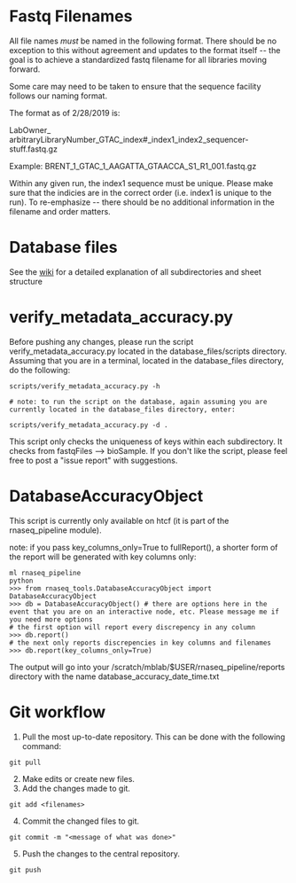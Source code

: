 # Fastq Filenames

All file names *must* be named in the following format. There should be no exception to this without agreement and updates to the format itself -- the goal is to achieve a standardized fastq filename for all libraries moving forward.

Some care may need to be taken to ensure that the sequence facility follows our naming format.

The format as of 2/28/2019 is: 

LabOwner_ arbitraryLibraryNumber_GTAC_index#_index1_index2_sequencer-stuff.fastq.gz

Example:
BRENT_1_GTAC_1_AAGATTA_GTAACCA_S1_R1_001.fastq.gz 

Within any given run, the index1 sequence must be unique. Please make sure that the indicies are in the correct order (i.e. index1 is unique to the run). To re-emphasize -- there should be no additional information in the filename and order matters.

# Database files

See the [wiki](https://github.com/BrentLab/database_files/wiki) for a detailed explanation of all subdirectories and sheet structure

# verify_metadata_accuracy.py

Before pushing any changes, please run the script verify_metadata_accuracy.py located in the database_files/scripts directory. Assuming that you are in a terminal, located in the database_files directory, do the following:

```
scripts/verify_metadata_accuracy.py -h

# note: to run the script on the database, again assuming you are currently located in the database_files directory, enter:

scripts/verify_metadata_accuracy.py -d .
```
This script only checks the uniqueness of keys within each subdirectory. It checks from fastqFiles --> bioSample. If you don't like the script, please feel free to post a "issue report" with suggestions.

# DatabaseAccuracyObject
This script is currently only available on htcf (it is part of the rnaseq_pipeline module).

note: if you pass key_columns_only=True to fullReport(), a shorter form of the report will be generated with key columns only:

```
ml rnaseq_pipeline
python
>>> from rnaseq_tools.DatabaseAccuracyObject import DatabaseAccuracyObject
>>> db = DatabaseAccuracyObject() # there are options here in the event that you are on an interactive node, etc. Please message me if you need more options
# the first option will report every discrepency in any column
>>> db.report()
# the next only reports discrepencies in key columns and filenames
>>> db.report(key_columns_only=True)

```
The output will go into your /scratch/mblab/$USER/rnaseq_pipeline/reports directory with the name database_accuracy_date_time.txt

# Git workflow

1. Pull the most up-to-date repository. This can be done with the following command: 
```
git pull
```
2. Make edits or create new files.
3. Add the changes made to git.
```
git add <filenames>
```
4. Commit the changed files to git. 
```
git commit -m "<message of what was done>"
```
5. Push the changes to the central repository.
```
git push
```
